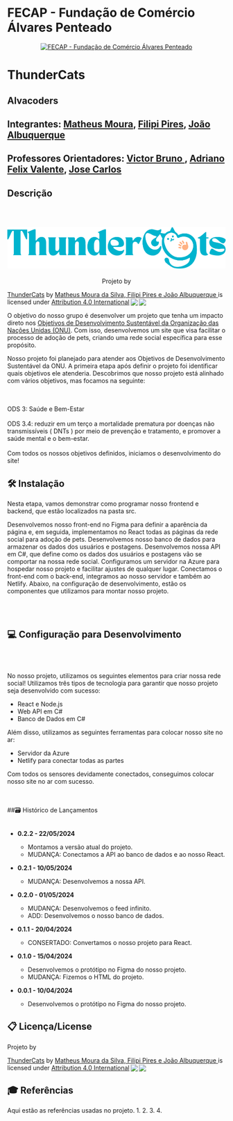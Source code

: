 # FECAP - Fundação de Comércio Álvares Penteado

<p align="center">
<a href= "https://www.fecap.br/"><img src="https://encrypted-tbn0.gstatic.com/images?q=tbn:ANd9GcRhZPrRa89Kma0ZZogxm0pi-tCn_TLKeHGVxywp-LXAFGR3B1DPouAJYHgKZGV0XTEf4AE&usqp=CAU" alt="FECAP - Fundação de Comércio Álvares Penteado" border="0"></a>
</p>

# ThunderCats

## Alvacoders

## Integrantes: <a href="">Matheus Moura</a>, <a href="">Filipi Pires</a>, <a href="">João Albuquerque</a>

## Professores Orientadores: <a href="https://www.linkedin.com/in/victorbarq/"> Victor Bruno </a>, <a href="https://www.linkedin.com/in/victorbarq/">Adriano Felix Valente</a>, <a href="https://www.linkedin.com/in/victorbarq/"> Jose Carlos </a> 


## Descrição
<br><br>
<p align="center">
<img src="src/Frontend/ThunderCat - 20052024 (1)/src/assets/Logo Escrito 2 Azul PNG.png" alt="ThunderCat" border="0">
  <br><br>
  Projeto by <p xmlns:cc="http://creativecommons.org/ns#" xmlns:dct="http://purl.org/dc/terms/"><a property="dct:title" rel="cc:attributionURL" href="[https://github.com/2024-1-NADS2/Projeto6/tree/main]">ThunderCats</a> by <a rel="cc:attributionURL dct:creator" property="cc:attributionName" href="https://github.com/2023-2-NADS1/Grupo6/tree/main">Matheus Moura da Silva, Filipi Pires e João Albuquerque </a> is licensed under <a href="http://creativecommons.org/licenses/by/4.0/?ref=chooser-v1" target="_blank" rel="license noopener noreferrer" style="display:inline-block;">Attribution 4.0 International<img style="height:22px!important;margin-left:3px;vertical-align:text-bottom;" src="https://mirrors.creativecommons.org/presskit/icons/cc.svg?ref=chooser-v1"><img style="height:22px!important;margin-left:3px;vertical-align:text-bottom;" src="https://mirrors.creativecommons.org/presskit/icons/by.svg?ref=chooser-v1"></a></p> 
</p>
O objetivo do nosso grupo é desenvolver um projeto que tenha um impacto direto nos <a href="https://brasil.un.org/pt-br/sdgs">Objetivos de Desenvolvimento Sustentável da Organização das Nações Unidas (ONU)</a>. Com isso, desenvolvemos um site que visa facilitar o processo de adoção de pets, criando uma rede social específica para esse propósito.

Nosso projeto foi planejado para atender aos Objetivos de Desenvolvimento Sustentável da ONU. A primeira etapa após definir o projeto foi identificar quais objetivos ele atenderia. Descobrimos que nosso projeto está alinhado com vários objetivos, mas focamos na seguinte:

<br><br>
ODS 3: Saúde e Bem-Estar
<br><br>
ODS 3.4: reduzir em um terço a mortalidade prematura por doenças não transmissíveis ( DNTs ) por meio de prevenção e tratamento, e promover a saúde mental e o bem-estar.
<br><br>
Com todos os nossos objetivos definidos, iniciamos o desenvolvimento do site!

## 🛠 Instalação

Nesta etapa, vamos demonstrar como programar nosso frontend e backend, que estão localizados na pasta src.

Desenvolvemos nosso front-end no Figma para definir a aparência da página e, em seguida, implementamos no React todas as páginas da rede social para adoção de pets.
Desenvolvemos nosso banco de dados para armazenar os dados dos usuários e postagens.
Desenvolvemos nossa API em C#, que define como os dados dos usuários e postagens vão se comportar na nossa rede social.
Configuramos um servidor na Azure para hospedar nosso projeto e facilitar ajustes de qualquer lugar.
Conectamos o front-end com o back-end, integramos ao nosso servidor e também ao Netlify.
Abaixo, na configuração de desenvolvimento, estão os componentes que utilizamos para montar nosso projeto.

<br><br>
## 💻 Configuração para Desenvolvimento
<br><br>
<p align="center">
<!-- <img src="imagens/PROJETO.jpeg" alt="NOME DO JOGO" border="0"> -->
  
No nosso projeto, utilizamos os seguintes elementos para criar nossa rede social!
Utilizamos três tipos de tecnologia para garantir que nosso projeto seja desenvolvido com sucesso:

- React e Node.js
- Web API em C#
- Banco de Dados em C#

Além disso, utilizamos as seguintes ferramentas para colocar nosso site no ar:

- Servidor da Azure
- Netlify para conectar todas as partes

Com todos os sensores devidamente conectados, conseguimos colocar nosso site no ar com sucesso.
</p>

<br><br>
##🗃 Histórico de Lançamentos
<br><br>
- **0.2.2 - 22/05/2024**
  - Montamos a versão atual do projeto.
  - MUDANÇA: Conectamos a API ao banco de dados e ao nosso React.

- **0.2.1 - 10/05/2024**
  - MUDANÇA: Desenvolvemos a nossa API.

- **0.2.0 - 01/05/2024**
  - MUDANÇA: Desenvolvemos o feed infinito.
  - ADD: Desenvolvemos o nosso banco de dados.

- **0.1.1 - 20/04/2024**
  - CONSERTADO: Convertamos o nosso projeto para React.

- **0.1.0 - 15/04/2024**
  - Desenvolvemos o protótipo no Figma do nosso projeto.
  - MUDANÇA: Fizemos o HTML do projeto.

- **0.0.1 - 10/04/2024**
  - Desenvolvemos o protótipo no Figma do nosso projeto.


## 📋 Licença/License

  Projeto by <p xmlns:cc="http://creativecommons.org/ns#" xmlns:dct="http://purl.org/dc/terms/"><a property="dct:title" rel="cc:attributionURL" href="[https://github.com/2024-1-NADS2/Projeto6/tree/main]">ThunderCats</a> by <a rel="cc:attributionURL dct:creator" property="cc:attributionName" href="https://github.com/2023-2-NADS1/Grupo6/tree/main">Matheus Moura da Silva, Filipi Pires e João Albuquerque </a> is licensed under <a href="http://creativecommons.org/licenses/by/4.0/?ref=chooser-v1" target="_blank" rel="license noopener noreferrer" style="display:inline-block;">Attribution 4.0 International<img style="height:22px!important;margin-left:3px;vertical-align:text-bottom;" src="https://mirrors.creativecommons.org/presskit/icons/cc.svg?ref=chooser-v1"><img style="height:22px!important;margin-left:3px;vertical-align:text-bottom;" src="https://mirrors.creativecommons.org/presskit/icons/by.svg?ref=chooser-v1"></a></p> 

## 🎓 Referências

Aqui estão as referências usadas no projeto.
1.
2. 
3. 
4. 
